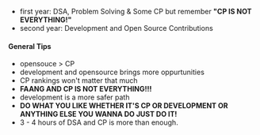 - first year: DSA, Problem Solving & Some CP but remember **"CP IS NOT EVERYTHING!"**
- second year: Development and Open Source Contributions

#### General Tips
- opensouce > CP
- development and opensource brings more oppurtunities
- CP rankings won't matter that much
- **FAANG AND CP IS NOT EVERYTHING!!!**
- development is a more safer path
- **DO WHAT YOU LIKE WHETHER IT'S CP OR DEVELOPMENT OR ANYTHING ELSE YOU WANNA DO JUST DO IT!**
- 3 - 4 hours of DSA and CP is more than enough.
